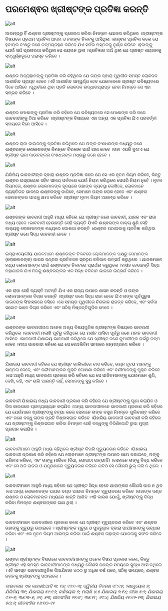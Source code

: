 # ପରମେଶ୍ଵର  ଖ୍ରୀଷ୍ଟଙ୍କ ପ୍ରତିଜ୍ଞା କରନ୍ତି

![alt](https://cdn.door43.org/obs/jpg/360px/obs-en-21-01.jpg)

ଆରମ୍ଭରୁ ହିଁ ଈଶ୍ବର ଖ୍ରୀଷ୍ଟଙ୍କୁ ପ୍ରେରଣ କରିବା ନିମନ୍ତେ ଯୋଜନା କରିଥିଲେ ।ଖ୍ରୀଷ୍ଟଙ୍କ ବିଷୟରେ ପ୍ରଥମ ପ୍ରତିଜ୍ଞା ଆଦମ ଓ ହବାଙ୍କ ନିକଟକୁ ଆସିଥିଲା ।ଈଶ୍ଵର ପ୍ରତିଜ୍ଞା କଲେ ଯେ ହବାଙ୍କ ବଂଶରୁ ଜଣେ  ଜନ୍ମଗ୍ରହଣ କରିବେ ଯିଏ ସର୍ପର ମସ୍ତକକୁ ଚୂର୍ଣ୍ଣ କରିବେ ।ହବାଙ୍କୁ ଯେଉଁ ସର୍ପ ପ୍ରତାରଣା କରିଥିଲା ସେ ଶୟତାନ ଥିଲା ।ପ୍ରତିଜ୍ଞାର ଅର୍ଥ ଥିଲା ଯେ ଖ୍ରୀଷ୍ଟ ଶୟତାନକୁ ସମ୍ପୂର୍ଣ୍ଣରୂପେ ପରାସ୍ତ କରିବେ ।

![alt](https://cdn.door43.org/obs/jpg/360px/obs-en-21-02.jpg)

ଈଶ୍ଵର ଅବ୍ରାହାମଙ୍କୁ ପ୍ରତିଜ୍ଞା କରି କହିଥିଲେ ଯେ ତାଙ୍କ ଦ୍ଵାରା ପୃଥିବୀର ସମସ୍ତ ଲୋକଦଳ ଆଶୀର୍ବାଦ ପ୍ରାପ୍ତ ହେବେ ।ଏହି ଆଶୀର୍ବାଦ ସମ୍ପୁର୍ଣ୍ଣ ହେବ ଯେତେବେଳେ ଖ୍ରୀଷ୍ଟ ଭବିଷ୍ୟତରେ ଦିନେ ଆସିବେ ।ପୃଥିବୀରେ ଥିବା ପ୍ରତି ଲୋକଦଳ ଉଦ୍ଧାରପ୍ରାପ୍ତ ହେବା ନିମନ୍ତେ ସେ ଏହା ସମ୍ଭବ କରିବେ । 

![alt](https://cdn.door43.org/obs/jpg/360px/obs-en-21-03.jpg)

ଈଶ୍ଵର ମୋଶାଙ୍କୁ ପ୍ରତିଜ୍ଞା କରି କହିଲେ ଯେ ଭବିଷ୍ୟତରେ ସେ ମୋଶାଙ୍କ ପରି ଜଣେ ଭାବବାଦୀଙ୍କୁ ଠିଆ କରିବେ ।ଖ୍ରୀଷ୍ଟଙ୍କ ବିଷୟରେ ଏହା ଅନ୍ୟ ଏକ ପ୍ରତିଜ୍ଞା ଯିଏ ପରବର୍ତ୍ତୀ ସମୟରେ ଦିନେ ଆସିବେ ।

![alt](https://cdn.door43.org/obs/jpg/360px/obs-en-21-04.jpg)

ଈଶ୍ଵର ରାଜା ଦାଉଦଙ୍କୁ ପ୍ରତିଜ୍ଞା କରିଥିଲେ ଯେ ତାଙ୍କ ବଂଶଧରଙ୍କ ମଧ୍ୟରୁ ଜଣେ ଈଶ୍ଵରଙ୍କ ଲୋକମାନଙ୍କ ନିମନ୍ତେ  ଚିରକାଳ ପାଇଁ ରାଜା ହେବେ ।ତାହା ଏପରି ବୁଝାଏ ଯେ ଖ୍ରୀଷ୍ଟ ରାଜା ଦାଉଦଙ୍କର ବଂଶଧରଙ୍କ ମଧ୍ୟରୁ ଜଣେ ହେବେ ।

![alt](https://cdn.door43.org/obs/jpg/360px/obs-en-21-05.jpg)

ଯିରିମିୟ ଭାବବାଦୀଙ୍କ ଦ୍ଵାରା ଈଶ୍ଵର ପ୍ରତିଜ୍ଞା କଲେ ଯେ ସେ ଏକ ନୂତନ ନିୟମ କରିବେ, କିନ୍ତୁ ଈଶ୍ଵର ଇସ୍ରାୟେଲ ସହିତ ସୀନୟ ପର୍ବତରେ ଯେଉଁ ନିୟମ କରିଥିଲେ ସେପରି ନିୟମ ନୁହେଁ । ନୂତନ ନିୟମରେ, ଈଶ୍ଵର ଲୋକମାନଙ୍କ ହୃଦୟରେ ତାହାଙ୍କ ବ୍ୟବସ୍ଥା ଲେଖିବେ, ଲୋକମାନେ ବ୍ୟକ୍ତିଗତ ଭାବରେ ଈଶ୍ଵରଙ୍କୁ ଜାଣିବେ, ସେମାନେ ତାଙ୍କ ଲୋକ ହେବେ ଏବଂ ଈଶ୍ଵର ସେମାନଙ୍କର ପାପକୁ କ୍ଷମା କରିବେ ।ଖ୍ରୀଷ୍ଟ ନୂତନ ନିୟମ ଆରମ୍ଭ କରିବେ ।

![alt](https://cdn.door43.org/obs/jpg/360px/obs-en-21-06.jpg)

ଈଶ୍ଵରଙ୍କ ଭାବବାଦୀ ଆହୁରି ମଧ୍ୟ କହିଲେ ଯେ ଖ୍ରୀଷ୍ଟ  ଜଣେ ଭାବବାଦୀ, ଯାଜକ ଏବଂ ରାଜା ମଧ୍ୟ ହେବେ ।ଭାବବାଦୀ ହେଉଛନ୍ତି ସେହି ବ୍ୟକ୍ତି ଯିଏକି ଈଶ୍ଵରଙ୍କ ବାକ୍ୟ ଶୁଣି ସେହି ବାକ୍ୟକୁ ଲୋକମାନଙ୍କ ମଧ୍ୟରେ ଘୋଷଣା କରନ୍ତି ।ଈଶ୍ଵର ପଠାଇବାକୁ ପ୍ରତିଜ୍ଞା କରିଥିବା ଖ୍ରୀଷ୍ଟ ଜଣେ ସିଦ୍ଧ ଭାବବାଦୀ ହେବେ ।

![alt](https://cdn.door43.org/obs/jpg/360px/obs-en-21-07.jpg)

ଇସ୍ରାଏୟେଲୀୟ ଯାଜକମାନେ ଈଶ୍ଵରଙ୍କ ନିକଟରେ ଲୋକମାନଙ୍କ ପକ୍ଷରୁ ସେମାନଙ୍କ (ଲୋକମାନଙ୍କ) ପାପର ଦଣ୍ଡର ପ୍ରତିବଦଳ ସ୍ଵରୂପ ବଳିଦାନ ଉତ୍ସର୍ଗ କରୁଥିଲେ । ଯାଜକମାନେ ମଧ୍ୟ ଲୋକମାନଙ୍କ ପାଇଁ ଈଶ୍ଵରଙ୍କ ନିକଟରେ ପ୍ରାର୍ଥନା କରୁଥିଲେ ।ମସୀହ ହେଉଛନ୍ତି ସିଦ୍ଧ ମହାଯାଜକ ଯିଏ ନିଜକୁ ଈଶ୍ଵରଙ୍କର ଏକ ସିଦ୍ଧ ବଳିଦାନ ଭାବରେ ଉତ୍ସର୍ଗ କରିବେ ।

![alt](https://cdn.door43.org/obs/jpg/360px/obs-en-21-08.jpg)

ଏକ ରାଜା ସେହି ବ୍ୟକ୍ତି ଅଟନ୍ତି  ଯିଏ ଏକ ରାଜ୍ୟ ଉପରେ ଶାସନ କରନ୍ତି ଓ ତାଙ୍କ ଲୋକମାନଙ୍କର ବିଚାର କରନ୍ତି ।ଖ୍ରୀଷ୍ଟ ଜଣେ ସିଦ୍ଧ ରାଜା ହେବେ ଯିଏ ତାଙ୍କ ପୂର୍ବପୁରୁଷ ଦାଉଦଙ୍କ ସିଂହାସନରେ ବସିବେ ।ସେ ସମଗ୍ର ପୃଥିବୀରେ ଚିରକାଳ ରାଜତ୍ବ କରିବେ, ଏବଂ ସର୍ବଦା ସଚ୍ଚୋଟ ଭାବେ ବିଚାର କରିବେ ଏବଂ ସଠିକ୍ ନିଷ୍ପତ୍ତିଗୁଡିକ ନେବେ ।

![alt](https://cdn.door43.org/obs/jpg/360px/obs-en-21-09.jpg)

ଈଶ୍ଵରଙ୍କ ଭାବବାଦୀଗଣ ଅନେକ ଅନ୍ୟ ବିଷୟଗୁଡିକ ଖ୍ରୀଷ୍ଟଙ୍କ ବିଷୟରେ ଭାବବାଣୀ କରିଥିଲେ ।ଭାବବାଦୀ ମଲାଖି ପୂର୍ବରୁ କହିଥିଲେ ଯେ ମଶୀହ ଆସିବା ପୂର୍ବରୁ ଜଣେ ମହାନ ଭାବବାଦୀ ଆସିବେ ।ଭାବବାଦୀ ଯିଶାଇୟ ଭାବବାଣୀ କରିଥିଲେ ଯେ ଖ୍ରୀଷ୍ଟ ଜଣେ କୁମାରୀଙ୍କ ଗର୍ଭରୁ ଜନ୍ମ ହେବେ ।ମୀଖା ଭାବବାଦୀ କହିଲେ ଯେ ସେ ବେଥଲିହିମ ସହରରେ ଜନ୍ମଗ୍ରହଣ କରିବେ ।

![alt](https://cdn.door43.org/obs/jpg/360px/obs-en-21-10.jpg)

ଯିଶାଇୟ ଭାବବାଦୀ କହିଲେ ଯେ ଖ୍ରୀଷ୍ଟ ଗାଲିଲୀରେ ବାସ କରିବେ, ଭଗ୍ନ ହୃଦୟ ମାନଙ୍କୁ ସାନ୍ତନା ଦେବେ, ଏବଂ ବନ୍ଦୀମାନଙ୍କର ମୁକ୍ତି ଘୋଷଣା କରିବେ ଏବଂ ବନ୍ଦୀମାନଙ୍କୁ ମୁକ୍ତ କରିବେ ।ସେ ଆହୁରି ମଧ୍ୟ ଭାବବାଣୀ ପ୍ରକାଶ କରି କହିଲେ ଯେ ସେ ପୀଡିତମାନଙ୍କୁ ଯେଉମାନେ ଶୁଣି, ଦେଖି, କହି, ଏବଂ ଚାଲି ପାରନ୍ତି ନାହିଁ, ସେମାନଙ୍କୁ ସୁସ୍ଥ କରିବେ । 

![alt](https://cdn.door43.org/obs/jpg/360px/obs-en-21-11.jpg)

ଭାବବାଦୀ ଯିଶାଇୟ ମଧ୍ୟ ଭାବବାଣୀ ପ୍ରକାଶ କରି କହିଲେ ଯେ ଖ୍ରୀଷ୍ଟଙ୍କୁ ଘୃଣା କରାଯିବ ଓ  ବିନା କାରଣରେ ପ୍ରତ୍ୟାଖ୍ୟାନ କରାଯିବ ।ଅନ୍ୟ ଭାବବାଦୀମାନେ ଭାବବାଣୀ ପ୍ରକାଶ କରି କହିଲେ ଯେ ଯେଉଁମାନେ ଖ୍ରୀଷ୍ଟଙ୍କୁ ହତ୍ୟା କଲେ ସେମାନେ ତାଙ୍କ ବସ୍ତ୍ର ନିମନ୍ତେ ଗୁଲିବାଣ୍ଟ କରିବେ ଏବଂ ଜଣେ ବନ୍ଧୁ ତାଙ୍କ ପ୍ରତି ବିଶ୍ଵାସଘାତ କରିବେ ।ଯିଖରିୟ ଭାବବାଦୀ ଭାବବାଣୀ କରି କହିଲେ ଯେ ଖ୍ରୀଷ୍ଟଙ୍କୁ ବିଶ୍ଵାସଘାତ କରିବା ନିମନ୍ତେ ସେହି ବନ୍ଧୁଙ୍କୁ ତିରିଶିଗୋଟି ରୁପା ମୁଦ୍ରା ପ୍ରଦାନ କରାଯିବ ।

![alt](https://cdn.door43.org/obs/jpg/360px/obs-en-21-12.jpg)

ଭାବବାଦୀମାନେ ଆହୁରି ମଧ୍ୟ କହିଥିଲେ ଖ୍ରୀଷ୍ଟ କିପରି ମୃତ୍ୟୁବରଣ କରିବେ ।ଯିଶାଇୟ ଭାବବାଣୀ ପ୍ରକାଶ କରି କହିଲେ ଯେ ଲୋକମାନେ ଖ୍ରୀଷ୍ଟଙ୍କ ଉପରେ ଛେପ ପକାଇବେ, ତାଙ୍କୁ ପରିହାସ କରିବେ, ଏବଂ ତାଙ୍କୁ ମାରିବେ (ବିଧା, ଗୋଇଠା ଇତ୍ୟାଦି) ।ସେମାନେ ତାଙ୍କୁ ବିଦ୍ଧ କରିବେ ଏବଂ ସେ ଅତି ତାଡନା ଓ ଯନ୍ତ୍ରଣାରେ ମୃତ୍ୟୁବରଣ କରିବେ ଯଦିଓ ସେ କୌଣସି ଭୁଲ୍ କରି ନ ଥିଲେ ।

![alt](https://cdn.door43.org/obs/jpg/360px/obs-en-21-13.jpg)

ଭାବବାଦୀମାନେ ଆହୁରି ମଧ୍ୟ କହିଲେ ଯେ ଖ୍ରୀଷ୍ଟ ସିଦ୍ଧ ହେବେ ଯାହାଙ୍କର କୌଣସି ପାପ ନ ଥିବ ।ସେ ଅନ୍ୟ ଲୋକମାନଙ୍କ ପାପର ଦଣ୍ଡ ପାଇବା ନିମନ୍ତେ ମୃତ୍ୟୁବରଣ କରିବେ ।ତାହାଙ୍କ ଦଣ୍ଡ ଈଶ୍ଵର ଓ ଲୋକମାନଙ୍କ ମଧ୍ୟରେ ଶାନ୍ତି ଆଣିବ ।ଏହି କାରଣ ଯୋଗୁଁ, ଖ୍ରୀଷ୍ଟଙ୍କୁ ବିଦ୍ଧ କରିବା ନିମନ୍ତେ ଈଶ୍ଵରଙ୍କର ଇଛା ଥିଲା ।

![alt](https://cdn.door43.org/obs/jpg/360px/obs-en-21-14.jpg)

ଭାବବାଦୀମାନେ ଭାବବାଣୀରେ ପ୍ରକାଶ କଲେ ଯେ ଖ୍ରୀଷ୍ଟ ମୃତ୍ୟୁବରଣ କରିବେ ଏବଂ ଈଶ୍ଵର ତାହାଙ୍କୁ ମୃତ୍ୟୁରୁ ଉଠାଇବେ । ଖ୍ରୀଷ୍ଟଙ୍କ ମୃତ୍ୟୁ ଓ ପୁନରୁତ୍ଥାନ ଦ୍ବାରା ପାପୀମାନଙ୍କୁ ଉଦ୍ଧାର କରିବା ଏବଂ ଏକ ନୂତନ ନିୟମ ଆରମ୍ଭ କରିବା ପାଇଁ ଈଶ୍ଵର ତାହାଙ୍କ ଯୋଜନାକୁ ସଫଳ କରିବେ ।

![alt](https://cdn.door43.org/obs/jpg/360px/obs-en-21-15.jpg)

ଈଶ୍ଵର ଖ୍ରୀଷ୍ଟଙ୍କ ବିଷୟରେ  ଭାବବାଦୀମାନଙ୍କୁ ଅନେକ ବିଷୟ ପ୍ରକାଶ କଲେ, କିନ୍ତୁ ଖ୍ରୀଷ୍ଟ ଏହି ସମସ୍ତ ଭାବବାଦୀମାନଙ୍କ ମଧ୍ୟରୁ କୌଣସି ଜଣଙ୍କ ସମୟରେ ସୁଦ୍ଧା ଆସି ନଥିଲେ ।ଏହି ସମସ୍ତ ଭାବବାଣୀଗୁଡିକ ଦିଆଯିବାର ୪୦୦ ରୁ ଅଧିକ ବର୍ଷ ପରେ, ସଠିକ୍ ସମୟରେ, ଈଶ୍ଵର ଜଗତକୁ ଖ୍ରୀଷ୍ଟଙ୍କୁ ପଠାଇଲେ ।

_ବାଇବଲର ଏକ କାହାଣୀ:ଆଦି ୩: ୧୫; ୧୨:୧-୩; ଦ୍ୱିତୀୟ  ବିବରଣ ୧୮:୧୫; ୨ଶାମୁୟେଲ ୭; ଯିରିମିୟ ୩୧; ଯିଶାଇୟ ୫୯:୧୬; ଦାନିୟେଲ ୭; ମଲାଖି ୪:୫ ଯିଶାଇୟ  ୭:୧୪; ମୀଖା ୫:୨; ଯିଶାଇୟ ୯:୧-୭; ୩୫:୩-୫; ୬୧; ୫୩; ଗୀତସଂହିତା ୨୨:୧୮; ୩୫:୧୮; ୬୯:୪; ଯିଖରିୟ ୧୧:୧୨-୧୩; ଯିଶାଇୟ ୫୦:୬; ଗୀତସଂହିତା ୧୬:୧୦-୧୧_